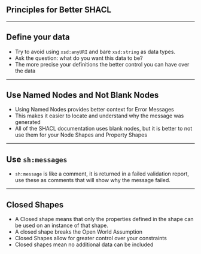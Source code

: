 ## Principles for Better SHACL

---

## Define your data

- Try to avoid using `xsd:anyURI` and bare `xsd:string` as data types.
- Ask the question: what do you want this data to be?
- The more precise your definitions the better control you can have over the data

---

## Use Named Nodes and Not Blank Nodes

- Using Named Nodes provides better context for Error Messages
- This makes it easier to locate and understand why the message was generated
- All of the SHACL documentation uses blank nodes, but it is better to not use them for your Node Shapes and Property Shapes

---

## Use `sh:messages`

- `sh:message` is like a comment, it is returned in a failed validation report, use these as comments that will show why the message failed.

---

## Closed Shapes

- A Closed shape means that only the properties defined in the shape can be used on an instance of that shape.
- A closed shape breaks the Open World Assumption
- Closed Shapes allow for greater control over your constraints
- Closed shapes mean no additional data can be included

